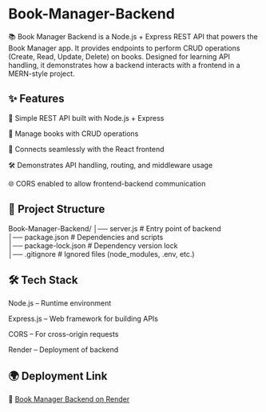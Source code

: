 # Book-Manager-Backend
📚 Book Manager Backend is a Node.js + Express REST API that powers the Book Manager app. It provides endpoints to perform CRUD operations (Create, Read, Update, Delete) on books. Designed for learning API handling, it demonstrates how a backend interacts with a frontend in a MERN-style project.

## ✨ Features

🚀 Simple REST API built with Node.js + Express

📖 Manage books with CRUD operations

🔗 Connects seamlessly with the React frontend

🛠️ Demonstrates API handling, routing, and middleware usage

🌐 CORS enabled to allow frontend-backend communication

## 📂 Project Structure
Book-Manager-Backend/
│── server.js        # Entry point of backend  
│── package.json     # Dependencies and scripts  
│── package-lock.json # Dependency version lock  
│── .gitignore       # Ignored files (node_modules, .env, etc.)  

## 🛠️ Tech Stack

Node.js – Runtime environment

Express.js – Web framework for building APIs

CORS – For cross-origin requests

Render – Deployment of backend

## 🌍 Deployment Link

🔗 [Book Manager Backend on Render](https://book-manager-backend-80l6.onrender.com/)
